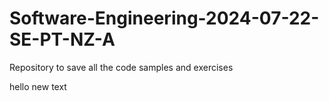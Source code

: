 # Software-Engineering-2024-07-22-SE-PT-NZ-A
Repository to save all the code samples and exercises

hello new text